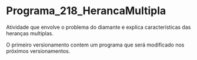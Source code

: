 # Programa_218_HerancaMultipla

Atividade que envolve o problema do diamante e explica características das heranças multiplas.

O primeiro versionamento contem um programa que será modificado nos próximos versionamentos.
